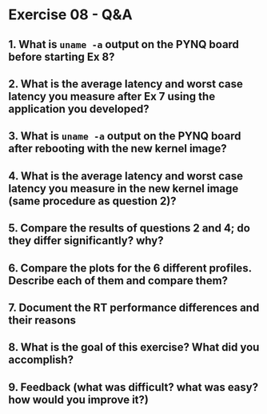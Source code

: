 # Exercise 08 - Q&A

## 1. What is `uname -a` output on the PYNQ board before starting Ex 8?

## 2. What is the average latency and worst case latency you measure after Ex 7 using the application you developed?

## 3. What is `uname -a` output on the PYNQ board after rebooting with the new kernel image?

## 4. What is the average latency and worst case latency you measure in the new kernel image (same procedure as question 2)?

## 5. Compare the results of questions 2 and 4; do they differ significantly? why?

## 6. Compare the plots for the 6 different profiles. Describe each of them and compare them?

## 7. Document the RT performance differences and their reasons

## 8. What is the goal of this exercise? What did you accomplish?

## 9. Feedback (what was difficult? what was easy? how would you improve it?)

